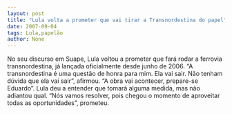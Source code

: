 ```yaml
---
layout: post
title: "Lula volta a prometer que vai tirar a Transnordestina do papel"
date: 2007-09-04
tags: Lula,papelão
author: None
---
```

No seu discurso em Suape, Lula voltou a prometer que far&aacute; rodar a ferrovia transnordestina, j&aacute; lan&ccedil;ada oficialmente desde junho de 2006.
&ldquo;A transnordestina &eacute; uma quest&atilde;o de honra para mim. Ela vai sair. N&atilde;o tenham d&uacute;vida que ela vai sair&rdquo;, afirmou. &ldquo;A obra vai acontecer, prepare-se Eduardo&rdquo;.
Lula deu a entender que tomar&aacute; alguma medida, mas n&atilde;o adiantou qual. &ldquo;N&oacute;s vamos resolver, pois chegou o momento de aproveitar todas as oportunidades&rdquo;, prometeu.
 